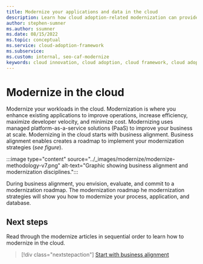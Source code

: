 ```yaml
---
title: Modernize your applications and data in the cloud
description: Learn how cloud adoption-related modernization can provide business value by unlocking new technical skills and expanded business capabilities.
author: stephen-sumner
ms.author: ssumner
ms.date: 08/15/2022
ms.topic: conceptual
ms.service: cloud-adoption-framework
ms.subservice: 
ms.custom: internal, seo-caf-modernize
keywords: cloud innovation, cloud adoption, cloud framework, cloud adoption framework
---
```


# Modernize in the cloud

Modernize your workloads in the cloud. Modernization is where you enhance existing applications to improve operations, increase efficiency, maximize developer velocity, and minimize cost. Modernizing uses managed platform-as-a-service solutions (PaaS) to improve your business at scale. Modernizing in the cloud starts with business alignment. Business alignment enables creates a roadmap to implement your modernization strategies (*see figure*).

:::image type="content" source="../_images/modernize/modernize-methodology-v7.png" alt-text="Graphic showing business alignment and modernization disciplines.":::

During business alignment, you envision, evaluate, and commit to a modernization roadmap. The modernization roadmap he modernization strategies will show you how to modernize your process, application, and database.

## Next steps

Read through the modernize articles in sequential order to learn how to modernize in the cloud.

> [!div class="nextstepaction"]
> [Start with business alignment](../modernize/business-alignment/index.md)
